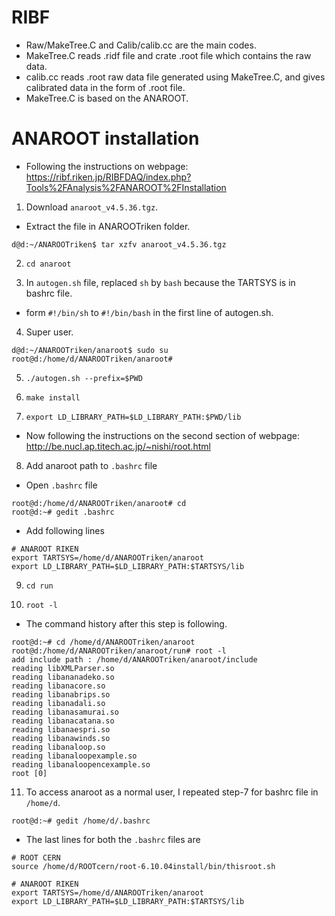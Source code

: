 # RIBF

- Raw/MakeTree.C and Calib/calib.cc are the main codes.
- MakeTree.C reads .ridf file and crate .root file which contains the raw data.
- calib.cc reads .root raw data file generated using MakeTree.C, and gives calibrated data in the form of .root file.
- MakeTree.C is based on the ANAROOT.

# ANAROOT installation

- Following the instructions on webpage: https://ribf.riken.jp/RIBFDAQ/index.php?Tools%2FAnalysis%2FANAROOT%2FInstallation

1. Download `anaroot_v4.5.36.tgz`.
- Extract the file in ANAROOTriken folder.
```
d@d:~/ANAROOTriken$ tar xzfv anaroot_v4.5.36.tgz
```

2. `cd anaroot`

3. In `autogen.sh` file, replaced `sh` by `bash` because the TARTSYS is in bashrc file.
- form `#!/bin/sh` to `#!/bin/bash` in the first line of autogen.sh.

4. Super user.
```
d@d:~/ANAROOTriken/anaroot$ sudo su
root@d:/home/d/ANAROOTriken/anaroot# 
```

5. `./autogen.sh --prefix=$PWD`

6. `make install`

7. `export LD_LIBRARY_PATH=$LD_LIBRARY_PATH:$PWD/lib`


- Now following the instructions on the second section of webpage: http://be.nucl.ap.titech.ac.jp/~nishi/root.html

8. Add anaroot path to `.bashrc` file
- Open `.bashrc` file
```
root@d:/home/d/ANAROOTriken/anaroot# cd
root@d:~# gedit .bashrc 
```
- Add following lines
```
# ANAROOT RIKEN
export TARTSYS=/home/d/ANAROOTriken/anaroot
export LD_LIBRARY_PATH=$LD_LIBRARY_PATH:$TARTSYS/lib
```

9. `cd run`

10. `root -l`
- The command history after this step is following.
```
root@d:~# cd /home/d/ANAROOTriken/anaroot
root@d:/home/d/ANAROOTriken/anaroot/run# root -l
add include path : /home/d/ANAROOTriken/anaroot/include
reading libXMLParser.so
reading libananadeko.so
reading libanacore.so
reading libanabrips.so
reading libanadali.so
reading libanasamurai.so
reading libanacatana.so
reading libanaespri.so
reading libanawinds.so
reading libanaloop.so
reading libanaloopexample.so
reading libanaloopencexample.so
root [0] 
```

11. To access anaroot as a normal user, I repeated step-7 for bashrc file in `/home/d`.
```
root@d:~# gedit /home/d/.bashrc
```
- The last lines for both the `.bashrc` files are
```
# ROOT CERN
source /home/d/ROOTcern/root-6.10.04install/bin/thisroot.sh 

# ANAROOT RIKEN
export TARTSYS=/home/d/ANAROOTriken/anaroot
export LD_LIBRARY_PATH=$LD_LIBRARY_PATH:$TARTSYS/lib
```

